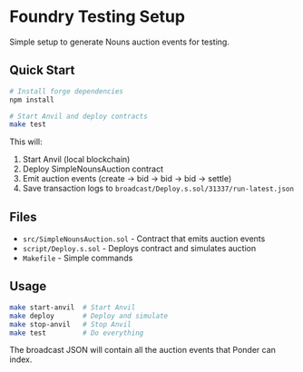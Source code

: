 # Foundry Testing Setup

Simple setup to generate Nouns auction events for testing.

## Quick Start

```bash
# Install forge dependencies
npm install

# Start Anvil and deploy contracts
make test
```

This will:
1. Start Anvil (local blockchain)
2. Deploy SimpleNounsAuction contract  
3. Emit auction events (create → bid → bid → bid → settle)
4. Save transaction logs to `broadcast/Deploy.s.sol/31337/run-latest.json`

## Files

- `src/SimpleNounsAuction.sol` - Contract that emits auction events
- `script/Deploy.s.sol` - Deploys contract and simulates auction
- `Makefile` - Simple commands

## Usage

```bash
make start-anvil  # Start Anvil
make deploy       # Deploy and simulate
make stop-anvil   # Stop Anvil
make test         # Do everything
```

The broadcast JSON will contain all the auction events that Ponder can index.
